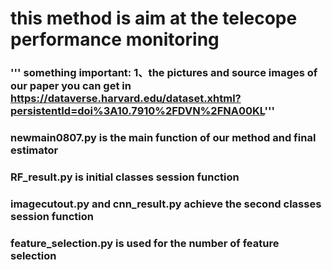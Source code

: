 # this method is aim at the telecope performance monitoring
### ''' something important: 1、the pictures and source images of our paper you can get in https://dataverse.harvard.edu/dataset.xhtml?persistentId=doi%3A10.7910%2FDVN%2FNA00KL'''

### newmain0807.py is the main function of our method and final estimator

### RF_result.py is initial classes session function

### imagecutout.py and cnn_result.py achieve the second classes session function

### feature_selection.py is used for the number of feature selection
